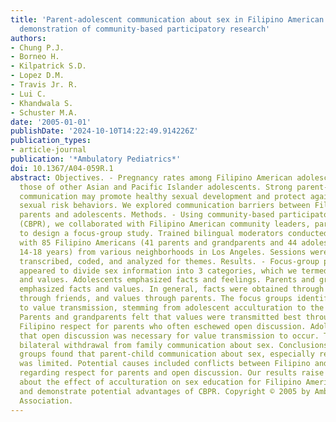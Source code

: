 ```yaml
---
title: 'Parent-adolescent communication about sex in Filipino American families: A
  demonstration of community-based participatory research'
authors:
- Chung P.J.
- Borneo H.
- Kilpatrick S.D.
- Lopez D.M.
- Travis Jr. R.
- Lui C.
- Khandwala S.
- Schuster M.A.
date: '2005-01-01'
publishDate: '2024-10-10T14:22:49.914226Z'
publication_types:
- article-journal
publication: '*Ambulatory Pediatrics*'
doi: 10.1367/A04-059R.1
abstract: Objectives. - Pregnancy rates among Filipino American adolescents exceed
  those of other Asian and Pacific Islander adolescents. Strong parent-adolescent
  communication may promote healthy sexual development and protect against adolescent
  sexual risk behaviors. We explored communication barriers between Filipino American
  parents and adolescents. Methods. - Using community-based participatory research
  (CBPR), we collaborated with Filipino American community leaders, parents, and adolescents
  to design a focus-group study. Trained bilingual moderators conducted focus groups
  with 85 Filipino Americans (41 parents and grandparents and 44 adolescents aged
  14-18 years) from various neighborhoods in Los Angeles. Sessions were recorded,
  transcribed, coded, and analyzed for themes. Results. - Focus-group participants
  appeared to divide sex information into 3 categories, which we termed facts, feelings,
  and values. Adolescents emphasized facts and feelings. Parents and grandparents
  emphasized facts and values. In general, facts were obtained through school, feelings
  through friends, and values through parents. The focus groups identified large barriers
  to value transmission, stemming from adolescent acculturation to the United States.
  Parents and grandparents felt that values were transmitted best through traditional
  Filipino respect for parents who often eschewed open discussion. Adolescents believed
  that open discussion was necessary for value transmission to occur. The result was
  bilateral withdrawal from family communication about sex. Conclusions. - Our focus
  groups found that parent-child communication about sex, especially regarding values,
  was limited. Potential causes included conflicts between Filipino and US beliefs
  regarding respect for parents and open discussion. Our results raise important questions
  about the effect of acculturation on sex education for Filipino American adolescents
  and demonstrate potential advantages of CBPR. Copyright © 2005 by Ambulatory Pediatric
  Association.
---
```

